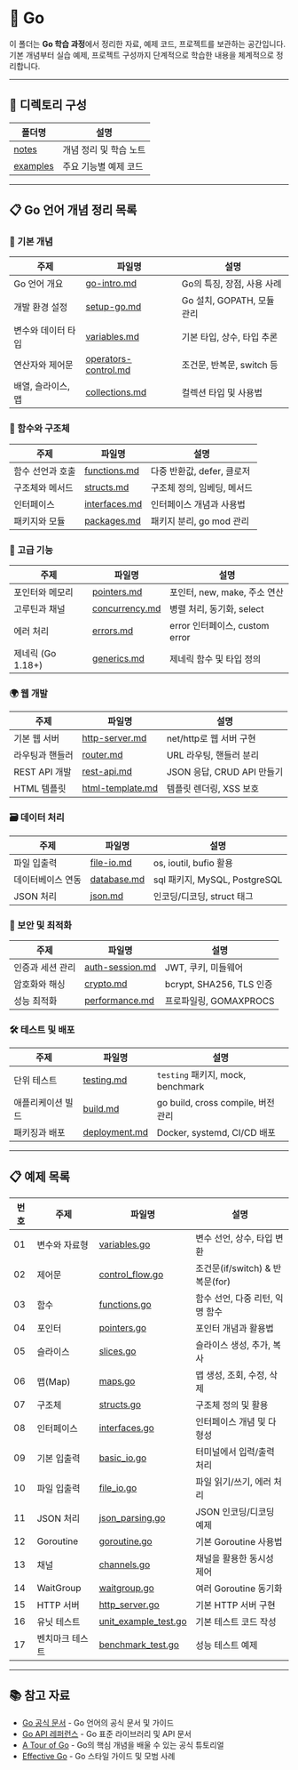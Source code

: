 # 🐹 Go

이 폴더는 **Go 학습 과정**에서 정리한 자료, 예제 코드, 프로젝트를 보관하는 공간입니다.  
기본 개념부터 실습 예제, 프로젝트 구성까지 단계적으로 학습한 내용을 체계적으로 정리합니다.

---

## 📂 디렉토리 구성

| 폴더명 | 설명 |
|---|---|
| [notes](./notes) | 개념 정리 및 학습 노트 |
| [examples](./examples) | 주요 기능별 예제 코드 |

---

## 📋 Go 언어 개념 정리 목록

### 📌 기본 개념
| 주제 | 파일명 | 설명 |
|---|---|---|
| Go 언어 개요 | [go-intro.md](./notes/go-intro.md) | Go의 특징, 장점, 사용 사례 |
| 개발 환경 설정 | [setup-go.md](./notes/setup-go.md) | Go 설치, GOPATH, 모듈 관리 |
| 변수와 데이터 타입 | [variables.md](./notes/variables.md) | 기본 타입, 상수, 타입 추론 |
| 연산자와 제어문 | [operators-control.md](./notes/operators-control.md) | 조건문, 반복문, switch 등 |
| 배열, 슬라이스, 맵 | [collections.md](./notes/collections.md) | 컬렉션 타입 및 사용법 |

### 🧱 함수와 구조체
| 주제 | 파일명 | 설명 |
|---|---|---|
| 함수 선언과 호출 | [functions.md](./notes/functions.md) | 다중 반환값, defer, 클로저 |
| 구조체와 메서드 | [structs.md](./notes/structs.md) | 구조체 정의, 임베딩, 메서드 |
| 인터페이스 | [interfaces.md](./notes/interfaces.md) | 인터페이스 개념과 사용법 |
| 패키지와 모듈 | [packages.md](./notes/packages.md) | 패키지 분리, go mod 관리 |

### 🔄 고급 기능
| 주제 | 파일명 | 설명 |
|---|---|---|
| 포인터와 메모리 | [pointers.md](./notes/pointers.md) | 포인터, new, make, 주소 연산 |
| 고루틴과 채널 | [concurrency.md](./notes/concurrency.md) | 병렬 처리, 동기화, select |
| 에러 처리 | [errors.md](./notes/errors.md) | error 인터페이스, custom error |
| 제네릭 (Go 1.18+) | [generics.md](./notes/generics.md) | 제네릭 함수 및 타입 정의 |

### 🌍 웹 개발
| 주제 | 파일명 | 설명 |
|---|---|---|
| 기본 웹 서버 | [http-server.md](./notes/http-server.md) | net/http로 웹 서버 구현 |
| 라우팅과 핸들러 | [router.md](./notes/router.md) | URL 라우팅, 핸들러 분리 |
| REST API 개발 | [rest-api.md](./notes/rest-api.md) | JSON 응답, CRUD API 만들기 |
| HTML 템플릿 | [html-template.md](./notes/html-template.md) | 템플릿 렌더링, XSS 보호 |

### 🗃️ 데이터 처리
| 주제 | 파일명 | 설명 |
|---|---|---|
| 파일 입출력 | [file-io.md](./notes/file-io.md) | os, ioutil, bufio 활용 |
| 데이터베이스 연동 | [database.md](./notes/database.md) | sql 패키지, MySQL, PostgreSQL |
| JSON 처리 | [json.md](./notes/json.md) | 인코딩/디코딩, struct 태그 |

### 🔐 보안 및 최적화
| 주제 | 파일명 | 설명 |
|---|---|---|
| 인증과 세션 관리 | [auth-session.md](./notes/auth-session.md) | JWT, 쿠키, 미들웨어 |
| 암호화와 해싱 | [crypto.md](./notes/crypto.md) | bcrypt, SHA256, TLS 인증 |
| 성능 최적화 | [performance.md](./notes/performance.md) | 프로파일링, GOMAXPROCS |

### 🛠️ 테스트 및 배포
| 주제 | 파일명 | 설명 |
|---|---|---|
| 단위 테스트 | [testing.md](./notes/testing.md) | `testing` 패키지, mock, benchmark |
| 애플리케이션 빌드 | [build.md](./notes/build.md) | go build, cross compile, 버전 관리 |
| 패키징과 배포 | [deployment.md](./notes/deployment.md) | Docker, systemd, CI/CD 배포 |

---

## 📋 예제 목록

| 번호 | 주제 | 파일명 | 설명 |
|---|---|---|---|
| 01 | 변수와 자료형 | [variables.go](./examples/variables.go) | 변수 선언, 상수, 타입 변환 |
| 02 | 제어문 | [control_flow.go](./examples/control_flow.go) | 조건문(if/switch) & 반복문(for) |
| 03 | 함수 | [functions.go](./examples/functions.go) | 함수 선언, 다중 리턴, 익명 함수 |
| 04 | 포인터 | [pointers.go](./examples/pointers.go) | 포인터 개념과 활용법 |
| 05 | 슬라이스 | [slices.go](./examples/slices.go) | 슬라이스 생성, 추가, 복사 |
| 06 | 맵(Map) | [maps.go](./examples/maps.go) | 맵 생성, 조회, 수정, 삭제 |
| 07 | 구조체 | [structs.go](./examples/structs.go) | 구조체 정의 및 활용 |
| 08 | 인터페이스 | [interfaces.go](./examples/interfaces.go) | 인터페이스 개념 및 다형성 |
| 09 | 기본 입출력 | [basic_io.go](./examples/basic_io.go) | 터미널에서 입력/출력 처리 |
| 10 | 파일 입출력 | [file_io.go](./examples/file_io.go) | 파일 읽기/쓰기, 에러 처리 |
| 11 | JSON 처리 | [json_parsing.go](./examples/json_parsing.go) | JSON 인코딩/디코딩 예제 |
| 12 | Goroutine | [goroutine.go](./examples/goroutine.go) | 기본 Goroutine 사용법 |
| 13 | 채널 | [channels.go](./examples/channels.go) | 채널을 활용한 동시성 제어 |
| 14 | WaitGroup | [waitgroup.go](./examples/waitgroup.go) | 여러 Goroutine 동기화 |
| 15 | HTTP 서버 | [http_server.go](./examples/http_server.go) | 기본 HTTP 서버 구현 |
| 16 | 유닛 테스트 | [unit_example_test.go](./examples/unit_example_test.go) | 기본 테스트 코드 작성 |
| 17 | 벤치마크 테스트 | [benchmark_test.go](./examples/benchmark_test.go) | 성능 테스트 예제 |

---

## 📚 참고 자료
- [Go 공식 문서](https://go.dev/doc/) - Go 언어의 공식 문서 및 가이드  
- [Go API 레퍼런스](https://pkg.go.dev/std) - Go 표준 라이브러리 및 API 문서  
- [A Tour of Go](https://go.dev/tour/) - Go의 핵심 개념을 배울 수 있는 공식 튜토리얼  
- [Effective Go](https://go.dev/doc/effective_go) - Go 스타일 가이드 및 모범 사례  

